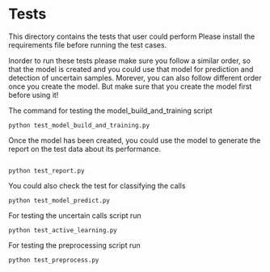 # Tests

This directory contains the tests that user could perform
Please install the requirements file before running the test cases.

Inorder to run these tests please make sure you follow a similar order, so that the model is created and you could use that model for prediction and detection of 
uncertain samples. Morever, you can also follow different order once you create the model. But make sure that you create the model first before using it!

The command for testing the model_build_and_training script

```
python test_model_build_and_training.py

```
Once the model has been created, you could use the model to generate the report on the test data about its performance.

```

python test_report.py

```
You could also check the test for classifying the calls

```
python test_model_predict.py

```
For testing the uncertain calls script run

```
python test_active_learning.py
```

For testing the preprocessing script run

```
python test_preprocess.py

```
